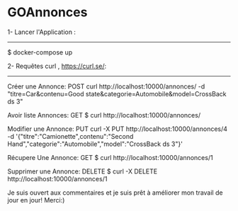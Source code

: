# GOAnnonces

1- Lancer l'Application : 
*********************************************************************************************************

$ docker-compose up




2- Requêtes curl , https://curl.se/:
*********************************************************************************************************

Créer une Annonce: POST
curl http://localhost:10000/annonces/ -d "titre=Car&contenu=Good state&categorie=Automobile&model=CrossBack ds 3"

Avoir liste Annonces: GET
$ curl http://localhost:10000/annonces/

Modifier une Annonce: PUT
curl -X PUT http://localhost:10000/annonces/4 -d '{"titre":"Camionette",contenu":"Second Hand","categorie":"Automobile","model":"CrossBack ds 3"}'

Récupere Une Annonce: GET
$ curl http://localhost:10000/annonces/1

Supprimer une Annonce: DELETE
$ curl -X DELETE http://localhost:10000/annonces/1


Je suis ouvert aux commentaires et je suis prêt à améliorer mon travail de jour en jour! Merci:)


